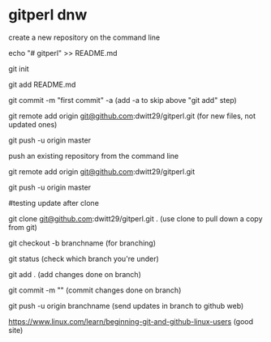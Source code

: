 # gitperl dnw

create a new repository on the command line

echo "# gitperl" >> README.md

git init

git add README.md

git commit -m "first commit"  -a   (add -a to skip above "git add" step)

git remote add origin git@github.com:dwitt29/gitperl.git   (for new files, not updated ones)

git push -u origin master


push an existing repository from the command line

git remote add origin git@github.com:dwitt29/gitperl.git

git push -u origin master


#testing update after clone


git clone git@github.com:dwitt29/gitperl.git .   (use clone to pull down a copy from git)


git checkout -b branchname  (for branching)

git status (check which branch you're under)

git add . (add changes done on branch)

git commit -m ""  (commit changes done on branch)

git push -u origin branchname (send updates in branch to github web)


https://www.linux.com/learn/beginning-git-and-github-linux-users   (good site)
